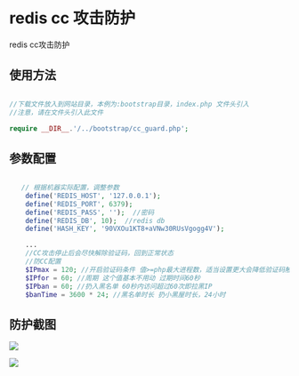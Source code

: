# redis  cc 攻击防护
redis cc攻击防护


## 使用方法

```php

//下载文件放入到网站目录，本例为:bootstrap目录，index.php 文件头引入
//注意，请在文件头引入此文件

require __DIR__.'/../bootstrap/cc_guard.php';
```



## 参数配置

```php
 
   // 根据机器实际配置，调整参数
    define('REDIS_HOST', '127.0.0.1');
    define('REDIS_PORT', 6379);
    define('REDIS_PASS', '');  //密码
    define('REDIS_DB', 10);  //redis db
    define('HASH_KEY', '90VXOu1KT8+aVNw30RUsVgogg4V');

    ...
    //CC攻击停止后会尽快解除验证码，回到正常状态
    //防CC配置
    $IPmax = 120; //开启验证码条件 值>=php最大进程数，适当设置更大会降低验证码触发条件，但会增大502错误几率（php挂起）
    $IPfor = 60; //周期 这个值基本不用动 过期时间60秒
    $IPban = 60; //扔入黑名单 60秒内访问超过60次即拉黑IP
    $banTime = 3600 * 24; //黑名单时长 扔小黑屋时长，24小时
```

## 防护截图

![](https://hzwstore.oss-cn-hangzhou.aliyuncs.com/cc01.png)

![](https://hzwstore.oss-cn-hangzhou.aliyuncs.com/cc02.png)
